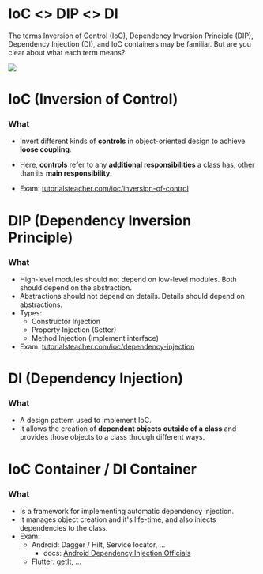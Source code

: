 # IoC <> DIP <> DI

The terms Inversion of Control (IoC), Dependency Inversion Principle (DIP), Dependency Injection (DI), and IoC containers may be familiar. But are you clear about what each term means?

![](https://www.tutorialsteacher.com/Content/images/ioc/principles-and-patterns.png)

# IoC (Inversion of Control)

### What

- Invert different kinds of **controls** in object-oriented design to achieve **loose coupling**.
- Here, **controls** refer to any **additional responsibilities** a class has, other than its **main responsibility**.

- Exam: [tutorialsteacher.com/ioc/inversion-of-control](https://www.tutorialsteacher.com/ioc/inversion-of-control)

# DIP (Dependency Inversion Principle)

### What
- High-level modules should not depend on low-level modules. Both should depend on the abstraction.
- Abstractions should not depend on details. Details should depend on abstractions.
- Types:
  - Constructor Injection 
  - Property Injection (Setter)
  - Method Injection (Implement interface)
- Exam: [tutorialsteacher.com/ioc/dependency-injection](https://www.tutorialsteacher.com/ioc/dependency-injection)

# DI (Dependency Injection)

### What
- A design pattern used to implement IoC.
- It allows the creation of **dependent objects** **outside of a class** and provides those objects to a class through different ways.

# IoC Container / DI Container

### What
- Is a framework for implementing automatic dependency injection.
- It manages object creation and it's life-time, and also injects dependencies to the class.
- Exam: 
  - Android: Dagger / Hilt, Service locator, ...
    - docs: [Android Dependency Injection Officials](https://developer.android.com/training/dependency-injection)
  - Flutter: getIt, ...